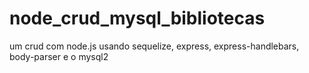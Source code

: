 # node_crud_mysql_bibliotecas
 um crud com node.js usando sequelize, express, express-handlebars, body-parser e o mysql2
